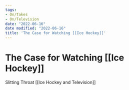 ```yaml
---
tags:
- On/Takes
- On/Television
date: "2022-06-16"
date modified: "2022-06-16"
title: 'The Case for Watching [[Ice Hockey]]'
---
```


# The Case for Watching [[Ice Hockey]]
Slitting Throat
[[Ice Hockey and Television]]
